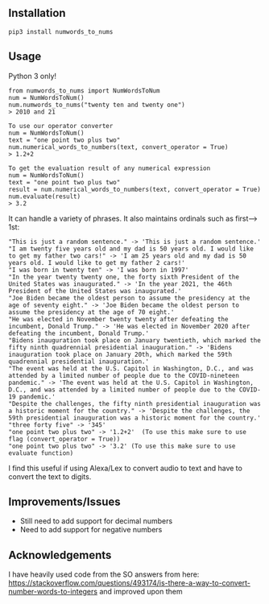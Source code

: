## Installation
```
pip3 install numwords_to_nums
```

## Usage
Python 3 only!
```
from numwords_to_nums import NumWordsToNum
num = NumWordsToNum()
num.numwords_to_nums("twenty ten and twenty one")
> 2010 and 21

To use our operator converter 
num = NumWordsToNum()
text = "one point two plus two"
num.numerical_words_to_numbers(text, convert_operator = True)
> 1.2+2

To get the evaluation result of any numerical expression
num = NumWordsToNum()
text = "one point two plus two"
result = num.numerical_words_to_numbers(text, convert_operator = True)
num.evaluate(result)
> 3.2
```

It can handle a variety of phrases. It also maintains ordinals such as first--> 1st:

```
"This is just a random sentence." -> 'This is just a random sentence.'
"I am twenty five years old and my dad is 50 years old. I would like to get my father two cars!" -> 'I am 25 years old and my dad is 50 years old. I would like to get my father 2 cars!'
"I was born in twenty ten" -> 'I was born in 1997'
"In the year twenty twenty one, the forty sixth President of the United States was inaugurated." -> 'In the year 2021, the 46th President of the United States was inaugurated.'
"Joe Biden became the oldest person to assume the presidency at the age of seventy eight." -> 'Joe Biden became the oldest person to assume the presidency at the age of 70 eight.'
"He was elected in November twenty twenty after defeating the incumbent, Donald Trump." -> 'He was elected in November 2020 after defeating the incumbent, Donald Trump.'
"Bidens inauguration took place on January twentieth, which marked the fifty ninth quadrennial presidential inauguration." -> 'Bidens inauguration took place on January 20th, which marked the 59th quadrennial presidential inauguration.'
"The event was held at the U.S. Capitol in Washington, D.C., and was attended by a limited number of people due to the COVID-nineteen pandemic." -> 'The event was held at the U.S. Capitol in Washington, D.C., and was attended by a limited number of people due to the COVID-19 pandemic.'
"Despite the challenges, the fifty ninth presidential inauguration was a historic moment for the country." -> 'Despite the challenges, the 59th presidential inauguration was a historic moment for the country.'
"three forty five" -> '345'
"one point two plus two" -> '1.2+2'  (To use this make sure to use flag (convert_operator = True))
"one point two plus two" -> '3.2' (To use this make sure to use evaluate function)
```

I find this useful if using Alexa/Lex to convert audio to text and have to convert the text to digits.

## Improvements/Issues
- Still need to add support for decimal numbers
- Need to add support for negative numbers

## Acknowledgements
I have heavily used code from the SO answers from here: https://stackoverflow.com/questions/493174/is-there-a-way-to-convert-number-words-to-integers
and improved upon them